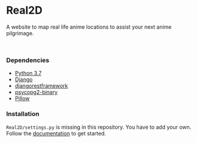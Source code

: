 # Real2D
A website to map real life anime locations to assist your next anime pilgrimage.

<br>

### Dependencies
- [Python 3.7](https://www.python.org/)
- [Django](https://www.djangoproject.com/)
- [djangorestframework](https://www.django-rest-framework.org/)
- [psycopg2-binary](https://www.psycopg.org/)
- [Pillow](https://python-pillow.org/)

### Installation
`Real2D/settings.py` is missing in this repository. You have to add your own. Follow the [documentation](https://docs.djangoproject.com/en/3.0/intro/tutorial01/) to get started. 
